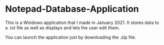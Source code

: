 # Notepad-Database-Application

This is a Windows application that I made in January 2021. It stores data to a .txt file as well as displays and lets the user edit them. 

You can launch the application just by downloading the .zip file.
